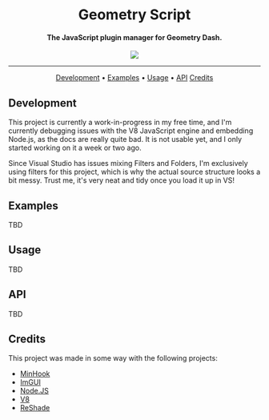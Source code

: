 <h1 align="center">Geometry Script</h1>

<h4 align="center">The JavaScript plugin manager for Geometry Dash.</h4>

<p align="center">
  <a href="https://twitter.com/BattleDashBR"><img src="https://img.shields.io/badge/Twitter-@BattleDashBR-1da1f2.svg?logo=twitter"></a>
</p>

------

<p align="center">
  <a href="#development">Development</a> •
  <a href="#examples">Examples</a> •
  <a href="#usage">Usage</a> •
  <a href="#api">API</a>
  <a href="#credits">Credits</a>
</p>

## Development

This project is currently a work-in-progress in my free time, and I'm currently debugging issues with the V8 JavaScript engine and embedding Node.js, as the docs are really quite bad. It is not usable yet, and I only started working on it a week or two ago.

Since Visual Studio has issues mixing Filters and Folders, I'm exclusively using filters for this project, which is why the actual source structure looks a bit messy. Trust me, it's very neat and tidy once you load it up in VS!

## Examples

TBD

## Usage

TBD

## API

TBD

## Credits

This project was made in some way with the following projects:

- [MinHook](https://github.com/TsudaKageyu/minhook)
- [ImGUI](https://github.com/ocornut/imgui)
- [Node.JS](https://github.com/nodejs/node)
- [V8](https://v8.dev)
- [ReShade](https://github.com/crosire/reshade)
